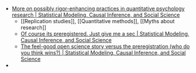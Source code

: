 - [More on possibly rigor-enhancing practices in quantitative psychology research | Statistical Modeling, Causal Inference, and Social Science](https://statmodeling.stat.columbia.edu/2023/11/21/more-on-the-so-called-rigor-enhancing-practices-in-quantitative-psychology-research/)
	- [[Replication studies]], [[Quantitative methods]], [[Myths about research]]
	- [Of course its preregistered. Just give me a sec | Statistical Modeling, Causal Inference, and Social Science](https://statmodeling.stat.columbia.edu/2023/11/21/of-course-its-preregistered-just-give-me-a-sec/)
	- [The feel-good open science story versus the preregistration (who do you think wins?) | Statistical Modeling, Causal Inference, and Social Science](https://statmodeling.stat.columbia.edu/2024/03/27/the-feel-good-open-science-story-versus-the-preregistration-who-do-you-think-wins/)
-